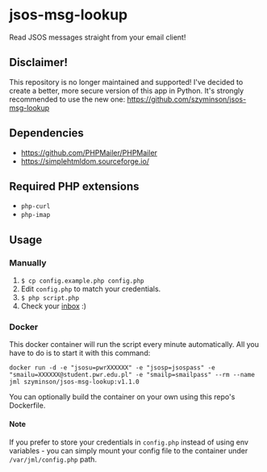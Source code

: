 # jsos-msg-lookup
Read JSOS messages straight from your email client!
## Disclaimer!
This repository is no longer maintained and supported! I've decided to create a better, more secure version of this app in Python. It's strongly recommended to use the new one: https://github.com/szyminson/jsos-msg-lookup
## Dependencies
* https://github.com/PHPMailer/PHPMailer
* https://simplehtmldom.sourceforge.io/
## Required PHP extensions
* `php-curl`
* `php-imap`
## Usage
### Manually
1. `$ cp config.example.php config.php`
2. Edit `config.php` to match your credentials.
3. `$ php script.php`
4. Check your [inbox](https://student.pwr.edu.pl) :)
### Docker
This docker container will run the script every minute automatically. All you have to do is to start it with this command:
```
docker run -d -e "jsosu=pwrXXXXXX" -e "jsosp=jsospass" -e "smailu=XXXXXX@student.pwr.edu.pl" -e "smailp=smailpass" --rm --name jml szyminson/jsos-msg-lookup:v1.1.0
```
You can optionally build the container on your own using this repo's Dockerfile.
#### Note
If you prefer to store your credentials in `config.php` instead of using env variables - you can simply mount your config file to the container under `/var/jml/config.php` path. 
